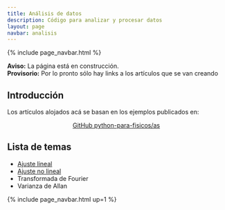 ```yaml
---
title: Análisis de datos
description: Código para analizar y procesar datos
layout: page
navbar: analisis
---
```



{% include page_navbar.html %}

<div class="alert alert-danger" role="alert" >
  <strong>Aviso:</strong> La página está en construcción.
</div>

<div class="alert alert-info" role="alert" >
  <strong>Provisorio:</strong> Por lo pronto sólo hay links a
  los artículos que se van creando
</div>

## Introducción

Los artículos alojados acá se basan en los ejemplos publicados en:

<center>
<a href="https://github.com/marceluda/python-para-fisicos/tree/master/tutoriales/analisis" class="btn btn-primary btn-lg" role="button">
GitHub python-para-fisicos/as
</a>
</center>

## Lista de temas

  - [Ajuste lineal](tuto/analisis/ajuste_lineal)
  - [Ajuste no lineal](tuto/analisis/ajuste-no-lineal.md)
  - Transformada de Fourier
  - Varianza de Allan

{% include page_navbar.html up=1 %}
